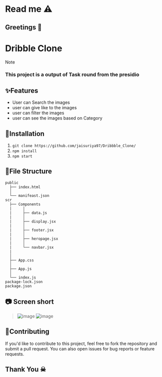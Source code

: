 # Read me ⚠️
## Greetings 💐


# Dribble Clone
>[!NOTE]
> ### This project is a output of Task round from the presidio

## ✨Features
- User can  Search the images
- user can give like to the images
- user can filter the images
- user can see the images based on Category

## 🚀Installation
1. ``` git clone https://github.com/jaisuriya97/Dribbble_Clone/ ```
2. ``` npm install ```
3. ``` npm start ```

## 📁File Structure

```
public
  ├── index.html
  │  
  └── manifeast.json
scr
  ├── Components
  |     │   
  |     ├── data.js
  |     │   
  |     ├── display.jsx
  |     │   
  |     ├── footer.jsx
  |     │   
  |     ├── heropage.jsx
  |     │   
  |     └── navbar.jsx
  |
  │   
  ├── App.css
  │   
  ├── App.js
  │   
  └── index.js
package-lock.json
package.json
```
## 📷 Screen short
>![image](https://github.com/jaisuriya97/Dribbble_Clone/assets/80122325/94681884-16d1-4d29-a6de-01df431a84f4)
>![image](https://github.com/jaisuriya97/Dribbble_Clone/assets/80122325/487f3d19-596a-48f8-95f8-21b2e154935c)

## 🤝Contributing

If you'd like to contribute to this project, feel free to fork the repository and submit a pull request. You can also open issues for bug reports or feature requests.

## Thank You ☠

